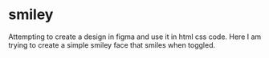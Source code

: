 # smiley

Attempting to create a design in figma and use it in html css code.
Here I am trying to create a simple smiley face that smiles when toggled. 

